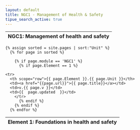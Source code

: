 ```yaml
---
layout: default
title: NGC1 - Management of Health & Safety
tipue_search_active: true
---
```


<table class="table">
  <thead class="thead-dark">
    <tr>
      <th scope="col" colspan="4">NGC1: Management of health and safety</th>
    </tr>
  </thead>
  <tbody>
  </tbody>
</table>

<table class="table">
  <thead class="thead-light">
    <tr>
      <th scope="col" colspan="4">Element 1: Foundations in health and safety</th>
    </tr>
  </thead>
  <tbody>
    
    {% assign sorted = site.pages | sort:"Unit" %}
      {% for page in sorted %}
   
        {% if page.module == 'NGC1' %}
          {% if page.Element == 1 %}

    <tr>
      <th scope="row">{{ page.Element }}.{{ page.Unit }}</th>
      <td><a href="{{page.url}}">{{ page.title}}</a></td>
      <td>v.{{ page.v }}</td>
      <td>{{  page.updated  }}</td>
        </tr>
          {% endif %}
        {% endif %}
      {% endfor %}

  </tbody>
</table>
